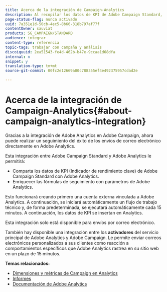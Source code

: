 ```yaml
---
title: Acerca de la integración de Campaign-Analytics
description: Al recopilar los datos de KPI de Adobe Campaign Standard, ahora puede compartir los datos de campaña con Adobe Analytics para medir las métricas de marketing por correo electrónico de Adobe Campaign.
page-status-flag: nunca activado
uuid: 7a351e1d-50cb-4ec5-8b66-318b797af77f
contentOwner: sauviat
products: SG_CAMPAIGN/STANDARD
audience: integrar
content-type: referencia
topic-tags: trabajar con campaña y análisis
discoiquuid: 2ea51543-fe4d-462b-b47e-9ccaa1d68dfa
internal: n
snippet: y
translation-type: tm+mt
source-git-commit: 00fc2e12669a00c788355ef4e492375957cdad2e

---
```



# Acerca de la integración de Campaign-Analytics{#about-campaign-analytics-integration}

Gracias a la integración de Adobe Analytics en Adobe Campaign, ahora puede realizar un seguimiento del éxito de los envíos de correo electrónico directamente en Adobe Analytics.

Esta integración entre Adobe Campaign Standard y Adobe Analytics le permitirá:

* Comparta los datos de KPI (Indicador de rendimiento clave) de Adobe Campaign Standard con Adobe Analytics.
* Enriquecer las fórmulas de seguimiento con parámetros de Adobe Analytics.

Esto funcionará creando primero una cuenta externa vinculada a Adobe Analytics. A continuación, se iniciará automáticamente un flujo de trabajo técnico y, de forma predeterminada, se ejecutará automáticamente cada 15 minutos. A continuación, los datos de KPI se insertan en Analytics.

Esta integración solo está disponible para envíos por correo electrónico.

También hay disponible una integración entre los **activadores** del servicio principal de Adobe Analytics y Adobe Campaign. Le permite enviar correos electrónicos personalizados a sus clientes como reacción a comportamientos específicos que Adobe Analytics rastrea en su sitio web en un plazo de 15 minutos.

**Temas relacionados:**

* [Dimensiones y métricas de Campaign en Analytics](../../integrating/using/campaign-dimensions-and-metrics-in-analytics.md)
* [Informes](../../reporting/using/about-dynamic-reports.md)
* [Documentación de Adobe Analytics](https://marketing.adobe.com/resources/help/en_US/reference/adobe-campaign.html)

